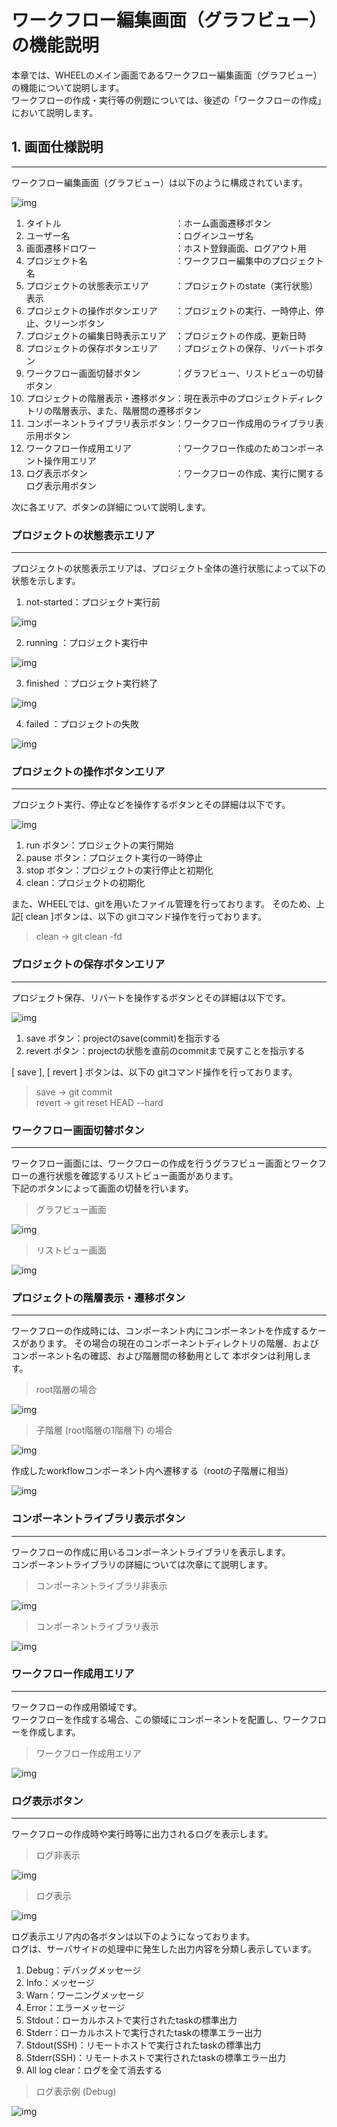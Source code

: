 # ワークフロー編集画面（グラフビュー）の機能説明
本章では、WHEELのメイン画面であるワークフロー編集画面（グラフビュー）の機能について説明します。  
ワークフローの作成・実行等の例題については、後述の「ワークフローの作成」において説明します。

## 1. 画面仕様説明
***
ワークフロー編集画面（グラフビュー）は以下のように構成されています。  

![img](img\workflow_graghview.png "workflow_graghview")  

1. タイトル　　　　　　　　　　　　　：ホーム画面遷移ボタン
1. ユーザー名　　　　　　　　　　　　：ログインユーザ名
1. 画面遷移ドロワー　　　　　　　　　：ホスト登録画面、ログアウト用
1. プロジェクト名　　　　　　　　　　：ワークフロー編集中のプロジェクト名
1. プロジェクトの状態表示エリア　　　：プロジェクトのstate（実行状態）表示
1. プロジェクトの操作ボタンエリア　　：プロジェクトの実行、一時停止、停止、クリーンボタン
1. プロジェクトの編集日時表示エリア　：プロジェクトの作成、更新日時
1. プロジェクトの保存ボタンエリア　　：プロジェクトの保存、リバートボタン
1. ワークフロー画面切替ボタン　　　　：グラフビュー、リストビューの切替ボタン
1. プロジェクトの階層表示・遷移ボタン：現在表示中のプロジェクトディレクトリの階層表示、また、階層間の遷移ボタン
1. コンポーネントライブラリ表示ボタン：ワークフロー作成用のライブラリ表示用ボタン
1. ワークフロー作成用エリア　　　　　：ワークフロー作成のためコンポーネント操作用エリア
1. ログ表示ボタン　　　　　　　　　　：ワークフローの作成、実行に関するログ表示用ボタン

次に各エリア、ボタンの詳細について説明します。  

### プロジェクトの状態表示エリア
***
プロジェクトの状態表示エリアは、プロジェクト全体の進行状態によって以下の状態を示します。  

1. not-started：プロジェクト実行前

![img](img\not-started.png "not_started") 

2. running    ：プロジェクト実行中

![img](img\running.png "running") 

3. finished   ：プロジェクト実行終了

![img](img\finished.png "finished") 

4. failed     ：プロジェクトの失敗

![img](img\failed.png "failed") 

### プロジェクトの操作ボタンエリア
***
プロジェクト実行、停止などを操作するボタンとその詳細は以下です。  

![img](img\run_button_area.png "run_button_area") 

1. run ボタン：プロジェクトの実行開始
1. pause ボタン：プロジェクト実行の一時停止
1. stop ボタン：プロジェクトの実行停止と初期化
1. clean：プロジェクトの初期化  

また、WHEELでは、gitを用いたファイル管理を行っております。
そのため、上記[ clean ]ボタンは、以下の gitコマンド操作を行っております。

> clean -> git clean -fd  

### プロジェクトの保存ボタンエリア
***
プロジェクト保存、リバートを操作するボタンとその詳細は以下です。  

![img](img\save_button_area.png "save_button_area") 

1. save ボタン：projectのsave(commit)を指示する
1. revert ボタン：projectの状態を直前のcommitまで戻すことを指示する

[ save ], [ revert ] ボタンは、以下の gitコマンド操作を行っております。

> save   -> git commit  
> revert -> git reset HEAD --hard  

### ワークフロー画面切替ボタン
***
ワークフロー画面には、ワークフローの作成を行うグラフビュー画面とワークフローの進行状態を確認するリストビュー画面があります。  
下記のボタンによって画面の切替を行います。

> グラフビュー画面  

![img](img\graghview.png "graghview") 

> リストビュー画面  

![img](img\listview.png "listview")   

### プロジェクトの階層表示・遷移ボタン
***
ワークフローの作成時には、コンポーネント内にコンポーネントを作成するケースがあります。
その場合の現在のコンポーネントディレクトリの階層、およびコンポーネント名の確認、および階層間の移動用として
本ボタンは利用します。  

> root階層の場合  

![img](img\root_workflow.png "root_workflow")   

> 子階層 (root階層の1階層下) の場合  

![img](img\root_createworkflow.png "root_createworkflow")   

作成したworkflowコンポーネント内へ遷移する（rootの子階層に相当）

![img](img\child_workflow.png "child_workflow")   

### コンポーネントライブラリ表示ボタン
***
ワークフローの作成に用いるコンポーネントライブラリを表示します。  
コンポーネントライブラリの詳細については次章にて説明します。  

> コンポーネントライブラリ非表示  

![img](img\component_library.png "conponent_library")

> コンポーネントライブラリ表示  

![img](img\component_library_open.png "component_library_open")   

### ワークフロー作成用エリア
***
ワークフローの作成用領域です。  
ワークフローを作成する場合、この領域にコンポーネントを配置し、ワークフローを作成します。  

> ワークフロー作成用エリア  

![img](img\workflow_area.png "workflow_area")

### ログ表示ボタン
***
ワークフローの作成時や実行時等に出力されるログを表示します。  

> ログ非表示  

![img](img\log_close.png "log_close")

> ログ表示  

![img](img\log_open.png "log_open")  

ログ表示エリア内の各ボタンは以下のようになっております。  
ログは、サーバサイドの処理中に発生した出力内容を分類し表示しています。

1. Debug：デバッグメッセージ
1. Info：メッセージ
1. Warn：ワーニングメッセージ
1. Error：エラーメッセージ
1. Stdout：ローカルホストで実行されたtaskの標準出力
1. Stderr：ローカルホストで実行されたtaskの標準エラー出力
1. Stdout(SSH)：リモートホストで実行されたtaskの標準出力
1. Stderr(SSH)：リモートホストで実行されたtaskの標準エラー出力
1. All log clear：ログを全て消去する  

> ログ表示例 (Debug)

![img](img\log_exe_debug.png "log_debug")  

